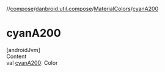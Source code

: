 //[compose](../../../index.md)/[danbroid.util.compose](../index.md)/[MaterialColors](index.md)/[cyanA200](cyan-a200.md)



# cyanA200  
[androidJvm]  
Content  
val [cyanA200](cyan-a200.md): Color  




